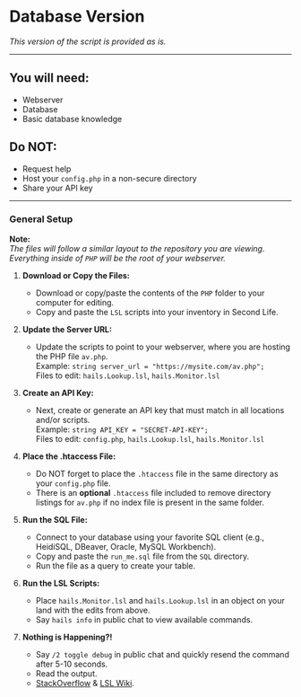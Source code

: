 # Database Version
*This version of the script is provided as is.*

---

## You will need:
- Webserver  
- Database  
- Basic database knowledge  

## Do NOT:
- Request help  
- Host your `config.php` in a non-secure directory  
- Share your API key  

---

### General Setup
**Note:**  
*The files will follow a similar layout to the repository you are viewing.*  
*Everything inside of `PHP` will be the root of your webserver.*  

1. **Download or Copy the Files:**
   - Download or copy/paste the contents of the `PHP` folder to your computer for editing.
   - Copy and paste the `LSL` scripts into your inventory in Second Life.

2. **Update the Server URL:**
   - Update the scripts to point to your webserver, where you are hosting the PHP file `av.php`.  
   Example: `string server_url = "https://mysite.com/av.php";`  
   Files to edit: `hails.Lookup.lsl`, `hails.Monitor.lsl`  

3. **Create an API Key:**
   - Next, create or generate an API key that must match in all locations and/or scripts.  
   Example: `string API_KEY = "SECRET-API-KEY";`  
   Files to edit: `config.php`, `hails.Lookup.lsl`, `hails.Monitor.lsl`

4. **Place the .htaccess File:**
   - Do NOT forget to place the `.htaccess` file in the same directory as your `config.php` file.  
   - There is an **optional** `.htaccess` file included to remove directory listings for `av.php` if no index file is present in the same folder.

5. **Run the SQL File:**
   - Connect to your database using your favorite SQL client (e.g., HeidiSQL, DBeaver, Oracle, MySQL Workbench).
   - Copy and paste the `run_me.sql` file from the `SQL` directory.
   - Run the file as a query to create your table.

6. **Run the LSL Scripts:**
   - Place `hails.Monitor.lsl` and `hails.Lookup.lsl` in an object on your land with the edits from above.
   - Say `hails info` in public chat to view available commands.

7. **Nothing is Happening?!**
   - Say `/2 toggle debug` in public chat and quickly resend the command after 5-10 seconds.
   - Read the output.
   - [StackOverflow](https://stackoverflow.com/) & [LSL Wiki](https://wiki.secondlife.com/wiki/LSL_Portal).
